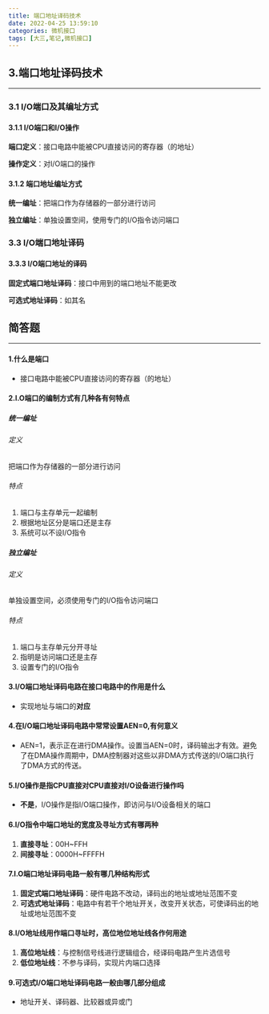 ```yaml
---
title: 端口地址译码技术
date: 2022-04-25 13:59:10
categories: 微机接口
tags: [大三,笔记,微机接口]
---
```


## 3.端口地址译码技术

---

### 3.1 I/O端口及其编址方式

#### 	3.1.1 I/O端口和I/O操作

**端口定义**：接口电路中能被CPU直接访问的寄存器（的地址）

**操作定义**：对I/O端口的操作

#### 	3.1.2 端口地址编址方式

**统一编址**：把端口作为存储器的一部分进行访问

**独立编址**：单独设置空间，使用专门的I/O指令访问端口

### 3.3 I/O端口地址译码

#### 	3.3.3 I/O端口地址的译码

**固定式端口地址译码**：接口中用到的端口地址不能更改

**可选式地址译码**：如其名



## 简答题

---

#### 1.什么是端口

- 接口电路中能被CPU直接访问的寄存器（的地址）

#### 2.I.O端口的编制方式有几种各有何特点

##### 	统一编址

###### 		定义

把端口作为存储器的一部分进行访问

###### 		特点

1. 端口与主存单元一起编制
2. 根据地址区分是端口还是主存
3. 系统可以不设I/O指令

##### 	独立编址

###### 		定义

单独设置空间，必须使用专门的I/O指令访问端口

###### 		特点

1. 端口与主存单元分开寻址
2. 指明是访问端口还是主存
3. 设置专门的I/O指令

#### 3.I/O端口地址译码电路在接口电路中的作用是什么

- 实现地址与端口的**对应**

#### 4.在I/O端口地址译码电路中常常设置AEN=0,有何意义

- AEN=1，表示正在进行DMA操作。设置当AEN=0时，译码输出才有效。避免了在DMA操作周期中，DMA控制器对这些以非DMA方式传送的I/O端口执行了DMA方式的传送。

#### 5.I/O操作是指CPU直接对CPU直接对I/O设备进行操作吗

- **不是**，I/O操作是指I/O端口操作，即访问与I/O设备相关的端口

#### 6.I/O指令中端口地址的宽度及寻址方式有哪两种

1. **直接寻址**：00H~FFH
2. **间接寻址**：0000H~FFFFH

#### 7.I.O端口地址译码电路一般有哪几种结构形式

1. **固定式端口地址译码**：硬件电路不改动，译码出的地址或地址范围不变
2. **可选式地址译码**：电路中有若干个地址开关，改变开关状态，可使译码出的地址或地址范围不变

#### 8.I/O地址线用作端口寻址时，高位地位地址线各作何用途

1. **高位地址线**：与控制信号线进行逻辑组合，经译码电路产生片选信号
2. **低位地址线**：不参与译码，实现片内端口选择

#### 9.可选式I/O端口地址译码电路一般由哪几部分组成

- 地址开关、译码器、比较器或异或门



